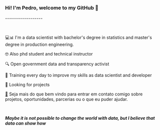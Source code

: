 <h3><strong>Hi! I&#39;m Pedro, welcome to my GitHub 👋</strong></h3>

<p>-------------------</p>

<p>&nbsp;</p>

<p>💻📊 I&#39;m a data scientist with bachelor&#39;s degree in statistics and master&#39;s degree in production engineering.</p>

<p>🤓 Also phd student and technical instructor</p>

<p>🔍 Open government data and transparency activist</p>

<p>💪 Training every day to improve my skills as data scientist and developer</p>

<p>🚀 Looking for projects</p>

<p><a href="mailto:pedropberger@gmail.com">📧</a> Seja mais do que bem vindo para entrar em contato comigo sobre projetos, oportunidades, parcerias ou o que eu puder ajudar.</p>


<p>&nbsp;</p>

<p><strong><em>Maybe it is not possible to change the world with data, but I believe that data can show how</em></strong></p>
